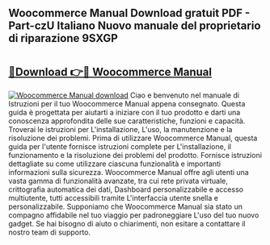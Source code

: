 ## Woocommerce Manual Download gratuit PDF - Part-czU Italiano Nuovo manuale del proprietario di riparazione 9SXGP

# <h2><a href="http://dfaibmz.blite.top/?on=Woocommerce+Manual">🔗Download 👉🔴 Woocommerce Manual</a></h2>

[![Woocommerce Manual download](https://i.imgur.com/lujVjoI.png)](http://dfaibmz.blite.top/?on=Woocommerce+Manual)
Ciao e benvenuto nel manuale di Istruzioni per il tuo Woocommerce Manual appena consegnato. Questa guida è progettata per aiutarti a iniziare con il tuo prodotto e darti una conoscenza approfondita delle sue caratteristiche, funzioni e capacità. Troverai le istruzioni per L'installazione, L'uso, la manutenzione e la risoluzione dei problemi. Prima di utilizzare Woocommerce Manual, questa guida per l'utente fornisce istruzioni complete per L'installazione, il funzionamento e la risoluzione dei problemi del prodotto. Fornisce istruzioni dettagliate su come utilizzare ciascuna funzionalità e importanti informazioni sulla sicurezza. Woocommerce Manual offre agli utenti una vasta gamma di funzionalità avanzate, tra cui rete privata virtuale, crittografia automatica dei dati, Dashboard personalizzabile e accesso multiutente, tutti accessibili tramite L'interfaccia utente snella e personalizzabile. Supponiamo che Woocommerce Manual sia stato un compagno affidabile nel tuo viaggio per padroneggiare L'uso del tuo nuovo gadget. Se hai bisogno di aiuto o chiarimenti, non esitare a contattare il nostro team di supporto.

